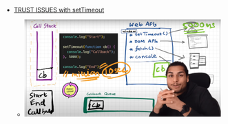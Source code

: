 - [TRUST ISSUES with setTimeout](https://youtu.be/nqsPmuicJJc?si=xeDVnc-9m1oCx8AH)

    - ![Alt text](image.png)
